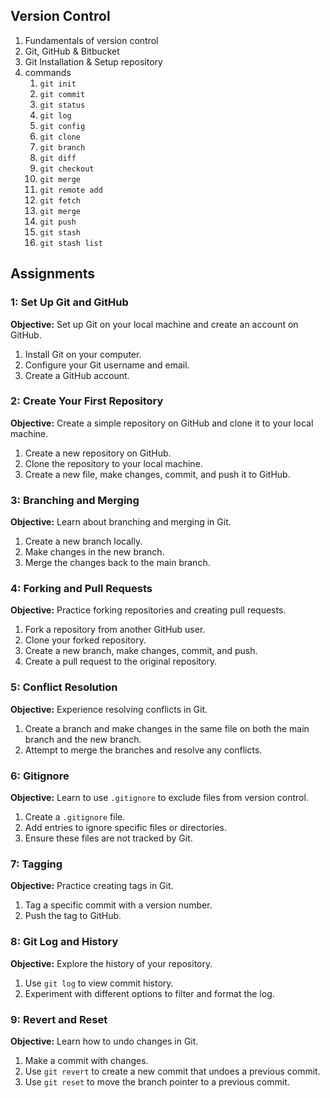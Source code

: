 ## Version Control

1. Fundamentals of version control
2. Git, GitHub & Bitbucket
3. Git Installation & Setup repository
4. commands
   1. `git init`
   2. `git commit`
   3. `git status`
   4. `git log`
   5. `git config`
   6. `git clone`
   7. `git branch`
   8. `git diff`
   9. `git checkout`
   10. `git merge`
   11. `git remote add`
   12. `git fetch`
   13. `git merge`
   14. `git push`
   15. `git stash`
   16. `git stash list`

## Assignments

### 1: Set Up Git and GitHub

**Objective:** Set up Git on your local machine and create an account on GitHub.

1. Install Git on your computer.
2. Configure your Git username and email.
3. Create a GitHub account.

### 2: Create Your First Repository

**Objective:** Create a simple repository on GitHub and clone it to your local machine.

1. Create a new repository on GitHub.
2. Clone the repository to your local machine.
3. Create a new file, make changes, commit, and push it to GitHub.

### 3: Branching and Merging

**Objective:** Learn about branching and merging in Git.

1. Create a new branch locally.
2. Make changes in the new branch.
3. Merge the changes back to the main branch.

### 4: Forking and Pull Requests

**Objective:** Practice forking repositories and creating pull requests.

1. Fork a repository from another GitHub user.
2. Clone your forked repository.
3. Create a new branch, make changes, commit, and push.
4. Create a pull request to the original repository.

### 5: Conflict Resolution

**Objective:** Experience resolving conflicts in Git.

1. Create a branch and make changes in the same file on both the main branch and the new branch.
2. Attempt to merge the branches and resolve any conflicts.

### 6: Gitignore

**Objective:** Learn to use `.gitignore` to exclude files from version control.

1. Create a `.gitignore` file.
2. Add entries to ignore specific files or directories.
3. Ensure these files are not tracked by Git.

### 7: Tagging

**Objective:** Practice creating tags in Git.

1. Tag a specific commit with a version number.
2. Push the tag to GitHub.

### 8: Git Log and History

**Objective:** Explore the history of your repository.

1. Use `git log` to view commit history.
2. Experiment with different options to filter and format the log.

### 9: Revert and Reset

**Objective:** Learn how to undo changes in Git.

1. Make a commit with changes.
2. Use `git revert` to create a new commit that undoes a previous commit.
3. Use `git reset` to move the branch pointer to a previous commit.
